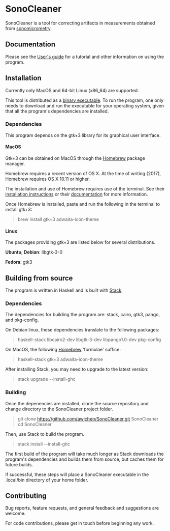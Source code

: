 # SonoCleaner

SonoCleaner is a tool for correcting artifacts in measurements obtained from
[sonomicrometry](https://en.wikipedia.org/wiki/Sonomicrometry).

## Documentation

Please see the [User's guide](doc/usersGuide.md) for a tutorial and other
information on using the program.

## Installation

Currently only MacOS and 64-bit Linux (x86\_64) are supported.

This tool is distributed as a
[binary executable](https://github.com/awjchen/SonoCleaner/releases).
To run the program, one only needs to download and run the executable for your
operating system, given that all the program's dependencies are installed.

### Dependencies

This program depends on the gtk+3 library for its graphical user interface.

#### MacOS

Gtk+3 can be obtained on MacOS through the [Homebrew](https://brew.sh) package
manager.

Homebrew requires a recent version of OS X. At the time of writing (2017),
Homebrew requires OS X 10.11 or higher.

The installation and use of Homebrew requires use of the terminal. See their
[installation instructions](https://docs.brew.sh/Installation.html) or their
[documentation](https://docs.brew.sh/) for more information.

Once Homebrew is installed, paste and run the following in the terminal to
install gtk+3:

> brew install gtk+3 adwaita-icon-theme

#### Linux

The packages providing gtk+3 are listed below for several distributions.

__Ubuntu__, __Debian__: libgtk-3-0

__Fedora__: gtk3

## Building from source

The program is written in Haskell and is built with [Stack](https://haskellstack.org).

### Dependencies

The dependencies for building the program are: stack, cairo, gtk3, pango, and
pkg-config.

On Debian linux, these dependencies translate to the following packages:

> haskell-stack libcairo2-dev libgtk-3-dev libpango1.0-dev pkg-config

On MacOS, the following [Homebrew](https://brew.sh) 'formulae' suffice:

> haskell-stack gtk+3 adwaita-icon-theme

After installing Stack, you may need to upgrade to the latest version:

> stack upgrade \-\-install-ghc

### Building

Once the depenencies are installed, clone the source repository and change
directory to the SonoCleaner project folder.

> git clone https://github.com/awjchen/SonoCleaner.git SonoCleaner  
> cd SonoCleaner

Then, use Stack to build the program.

> stack install \-\-install-ghc

The first build of the program will take much longer as Stack downloads the
program's dependencies and builds them from source, but caches them for future
builds.

If successful, these steps will place a SonoCleaner executable in the .local/bin
directory of your home folder.

## Contributing

Bug reports, feature requests, and general feedback and suggestions are welcome.

For code contributions, please get in touch before beginning any work.
